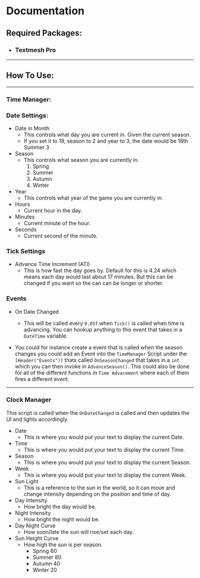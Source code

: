# **Documentation**

## **Required Packages**:

- ### Textmesh Pro
___
## **How To Use**:
___
### **Time Manager**:
### Date Settings:
- Date in Month
    - This controls what day you are current in. Given the current season.
    - If you set it to 18, season to 2 and year to 3, the date would be 18th Summer 3
- Season
    - This controls what season you are currently in.
        1) Spring
        2) Summer
        3) Autumn
        4) Winter
- Year
    - This controls what year of the game you are currently in.
- Hours
    - Current hour in the day.
- Minutes
    - Current minute of the hour.
- Seconds
    - Current second of the minute.

### Tick Settings
- Advance Time Increment (ATI)
    - This is how fast the day goes by. Default for this is 4.24 which means each day would last about 17 minutes. But this can be changed if you want so the can can be longer or shorter.
### Events
- On Date Changed
    - This will be called every `0.05f` when `Tick()` is called when time is advancing. You can hookup anything to this event that takes in a `DateTime` variable.

- You could for instance create a event that is called when the season changes you could add an Event into the `TimeManager` Script under the `[Header("Events")]` thats called `OnSeasonChanged` that takes in a `int` which you can then invoke in `AdvanceSeason()`. This could also be done for all of the different functions in `Time Advacement` where each of them fires a different event.
___
### **Clock Manager**
This script is called when the `OnDateChanged` is called and then updates the UI and lights accordingly.
- Date
    - This is where you would put your text to display the current Date.
- Time
    - This is where you would put your text to display the current Time.
- Season
    - This is where you would put your text to display the current Season.
- Week
    - This is where you would put your text to display the current Week.
- Sun Light
    - This is a reference to the sun in the world, so it can move and change intensity depending on the position and time of day.
- Day Intensity
    - How bright the day would be.
- Night Intensity
    - How bright the night would be.
- Day Night Curve
    - How soon/late the sun will rise/set each day.
- Sun Height Curve
    - How high the sun is per season.
        - Spring 60
        - Summer 80
        - Autumn 40
        - Winter 20